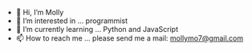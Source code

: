 - 👋 Hi, I’m Molly
- 👀 I’m interested in ... programmist
- 🌱 I’m currently learning ... Python and JavaScript
- 📫 How to reach me ... please send me a mail: mollymo7@gmail.com

<!---
mollymo7/mollymo7 is a ✨ special ✨ repository because its `README.md` (this file) appears on your GitHub profile.
You can click the Preview link to take a look at your changes.
--->
